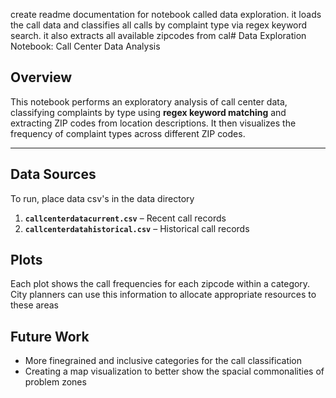 create readme documentation for notebook called data exploration. it loads the call data and classifies all calls by complaint type via regex keyword search. it also extracts all available zipcodes from cal# Data Exploration Notebook: Call Center Data Analysis  

## Overview  
This notebook performs an exploratory analysis of call center data, classifying complaints by type using **regex keyword matching** and extracting ZIP codes from location descriptions. It then visualizes the frequency of complaint types across different ZIP codes.  

---

## **Data Sources**  
To run, place data csv's in the data directory
1. **`callcenterdatacurrent.csv`** – Recent call records  
2. **`callcenterdatahistorical.csv`** – Historical call records  

## **Plots**  
Each plot shows the call frequencies for each zipcode within a category. City planners can use this information to allocate appropriate resources to these areas

## **Future Work** 
- More finegrained and inclusive categories for the call classification
- Creating a map visualization to better show the spacial commonalities of problem zones